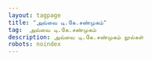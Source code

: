 ```yaml
---
layout: tagpage
title: "அவ்வை டி.கே.சண்முகம்"
tag:  அவ்வை டி.கே.சண்முகம்
description: அவ்வை டி.கே.சண்முகம் நூல்கள்
robots: noindex
---
```

